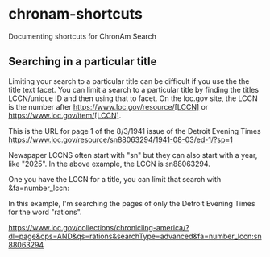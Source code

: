 # chronam-shortcuts

Documenting shortcuts for ChronAm Search

## Searching in a particular title

Limiting your search to a particular title can be difficult if you use the the title text facet. You can limit a search to a particular title by finding the titles LCCN/unique ID and then using that to facet. On the loc.gov site, the LCCN is the number after https://www.loc.gov/resource/[LCCN] or https://www.loc.gov/item/[LCCN].  

This is the URL for page 1 of the 8/3/1941 issue of the Detroit Evening Times
https://www.loc.gov/resource/sn88063294/1941-08-03/ed-1/?sp=1

Newspaper LCCNS often start with "sn" but they can also start with a year, like "2025". In the above example, the LCCN is sn88063294. 

One you have the LCCN for a title, you can limit that search with &fa=number_lccn:

In this example, I'm searching the pages of only the Detroit Evening Times for the word "rations". 

https://www.loc.gov/collections/chronicling-america/?dl=page&ops=AND&qs=rations&searchType=advanced&fa=number_lccn:sn88063294
